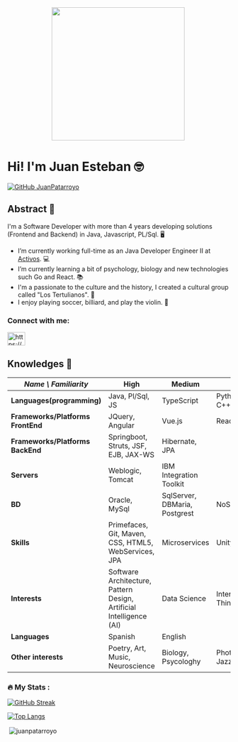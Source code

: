 <div id="header" align="center">
  <img src="https://c.tenor.com/a-TsAtfszc8AAAAC/homer-any.gif" width="300"/>
  
  <img src="https://komarev.com/ghpvc/?username=your-github-JuanPatarroyo&style=flat-square&color=blue" alt=""/>
</div>

# Hi! I'm Juan Esteban 🤓
[![GitHub JuanPatarroyo](https://img.shields.io/github/followers/JuanPatarroyo?label=follow&style=social)](https://github.com/login?return_to=https%3A%2F%2Fgithub.com%2FJuanPatarroyo)

## Abstract 😬
I'm a Software Developer with more than 4 years developing solutions (Frontend and Backend) in Java, Javascript, PL/Sql. 🖥
- I’m currently working full-time as an Java Developer Engineer II at [Activos](https://activos.com.co). 💻
- I’m currently learning a bit of psychology, biology and new technologies such Go and React. 📚
- I'm a passionate to the culture and the history, I created a cultural group called "Los Tertulianos". 🎨
- I enjoy playing soccer, billiard, and play the violin. 🎻

<h3 align="left">Connect with me:</h3>
<p align="left">
	<a href="https://linkedin.com/in/https://www.linkedin.com/in/juan-esteban-patarroyo-61a566186" target="blank"><img align="center" src="https://raw.githubusercontent.com/rahuldkjain/github-profile-readme-generator/master/src/images/icons/Social/linked-in-alt.svg" alt="https://www.linkedin.com/in/juan-esteban-patarroyo-61a566186" height="30" width="40" /></a>
</p>

## Knowledges 🧠
| *Name \ Familiarity* | High | Medium | Low |
| --------------- | --------------- | --------------- | ------------- |
| **Languages(programming)** | Java, Pl/Sql, JS | TypeScript | Python, Go, C++ |
| **Frameworks/Platforms FrontEnd** | JQuery, Angular | Vue.js | React |
| **Frameworks/Platforms BackEnd** | Springboot, Struts, JSF, EJB, JAX-WS | Hibernate, JPA |  |
| **Servers** | Weblogic, Tomcat | IBM Integration Toolkit |  |
| **BD** | Oracle, MySql | SqlServer, DBMaria, Postgrest | NoSql |
| **Skills** | Primefaces, Git, Maven, CSS, HTML5, WebServices, JPA | Microservices | Unity3D |
| **Interests** | Software Architecture, Pattern Design, Artificial Intelligence (AI) | Data Science | Internet of Things |
| **Languages** | Spanish | English |  |
| **Other interests** | Poetry, Art, Music, Neuroscience | Biology, Psycologhy | Photography, Jazz |

### :fire: My Stats :

[![GitHub Streak](http://github-readme-streak-stats.herokuapp.com?user=JuanPatarroyo&theme=radical&background=000000)](https://git.io/streak-stats)

[![Top Langs](https://github-readme-stats.vercel.app/api/top-langs/?username=JuanPatarroyo&layout=compact&theme=radical)](https://github.com/anuraghazra/github-readme-stats)

<p>&nbsp;<img align="center" src="https://github-readme-stats.vercel.app/api?username=juanpatarroyo&show_icons=true&locale=en" alt="juanpatarroyo" /></p>

